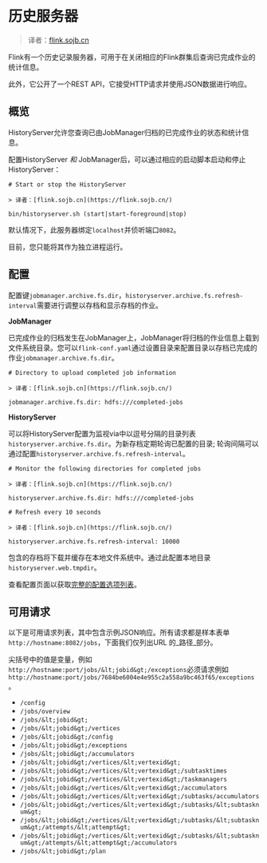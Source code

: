 

# 历史服务器

> 译者：[flink.sojb.cn](https://flink.sojb.cn/)


Flink有一个历史记录服务器，可用于在关闭相应的Flink群集后查询已完成作业的统计信息。

此外，它公开了一个REST API，它接受HTTP请求并使用JSON数据进行响应。

## 概览

HistoryServer允许您查询已由JobManager归档的已完成作业的状态和统计信息。

配置HistoryServer _和_ JobManager后，可以通过相应的启动脚本启动和停止HistoryServer：



```
# Start or stop the HistoryServer

> 译者：[flink.sojb.cn](https://flink.sojb.cn/)

bin/historyserver.sh (start|start-foreground|stop)
```



默认情况下，此服务器绑定`localhost`并侦听端口`8082`。

目前，您只能将其作为独立进程运行。

## 配置

配置键`jobmanager.archive.fs.dir`，`historyserver.archive.fs.refresh-interval`需要进行调整以存档和显示存档的作业。

**JobManager**

已完成作业的归档发生在JobManager上，JobManager将归档的作业信息上载到文件系统目录。您可以`flink-conf.yaml`通过设置目录来配置目录以存档已完成的作业`jobmanager.archive.fs.dir`。



```
# Directory to upload completed job information

> 译者：[flink.sojb.cn](https://flink.sojb.cn/)

jobmanager.archive.fs.dir: hdfs:///completed-jobs
```



**HistoryServer**

可以将HistoryServer配置为监视via中以逗号分隔的目录列表`historyserver.archive.fs.dir`。为新存档定期轮询已配置的目录; 轮询间隔可以通过配置`historyserver.archive.fs.refresh-interval`。



```
# Monitor the following directories for completed jobs

> 译者：[flink.sojb.cn](https://flink.sojb.cn/)

historyserver.archive.fs.dir: hdfs:///completed-jobs

# Refresh every 10 seconds

> 译者：[flink.sojb.cn](https://flink.sojb.cn/)

historyserver.archive.fs.refresh-interval: 10000
```



包含的存档将下载并缓存在本地文件系统中。通过此配置本地目录`historyserver.web.tmpdir`。

查看配置页面以获取[完整的配置选项列表](https://flink.sojb.cn/ops/config.html#history-server)。

## 可用请求

以下是可用请求列表，其中包含示例JSON响应。所有请求都是样本表单`http://hostname:8082/jobs`，下面我们仅列出URL 的_路径_部分。

尖括号中的值是变量，例如`http://hostname:port/jobs/&lt;jobid&gt;/exceptions`必须请求例如`http://hostname:port/jobs/7684be6004e4e955c2a558a9bc463f65/exceptions`。

*   `/config`
*   `/jobs/overview`
*   `/jobs/&lt;jobid&gt;`
*   `/jobs/&lt;jobid&gt;/vertices`
*   `/jobs/&lt;jobid&gt;/config`
*   `/jobs/&lt;jobid&gt;/exceptions`
*   `/jobs/&lt;jobid&gt;/accumulators`
*   `/jobs/&lt;jobid&gt;/vertices/&lt;vertexid&gt;`
*   `/jobs/&lt;jobid&gt;/vertices/&lt;vertexid&gt;/subtasktimes`
*   `/jobs/&lt;jobid&gt;/vertices/&lt;vertexid&gt;/taskmanagers`
*   `/jobs/&lt;jobid&gt;/vertices/&lt;vertexid&gt;/accumulators`
*   `/jobs/&lt;jobid&gt;/vertices/&lt;vertexid&gt;/subtasks/accumulators`
*   `/jobs/&lt;jobid&gt;/vertices/&lt;vertexid&gt;/subtasks/&lt;subtasknum&gt;`
*   `/jobs/&lt;jobid&gt;/vertices/&lt;vertexid&gt;/subtasks/&lt;subtasknum&gt;/attempts/&lt;attempt&gt;`
*   `/jobs/&lt;jobid&gt;/vertices/&lt;vertexid&gt;/subtasks/&lt;subtasknum&gt;/attempts/&lt;attempt&gt;/accumulators`
*   `/jobs/&lt;jobid&gt;/plan`

